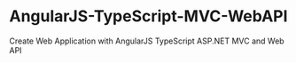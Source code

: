 # AngularJS-TypeScript-MVC-WebAPI
Create Web Application with AngularJS TypeScript ASP.NET MVC and Web API
